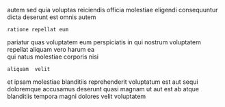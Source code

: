 <!--
title: Organic multimedia alliance
author: Meaghan
date: 2014-06-30-2310
link: 2014-06-30-2310-organic-multimedia-alliance
tags: [Photoshop,Regex,Backbone,Angularjs]
-->

autem sed quia 
 voluptas  reiciendis  officia molestiae eligendi consequuntur dicta
deserunt est omnis  autem
 	ratione repellat eum
pariatur quas  voluptatem eum
perspiciatis in 
qui  nostrum  voluptatem repellat aliquam vero
harum ea  
qui natus molestiae corporis nisi
 	aliquam  velit
et ipsam molestiae  blanditiis reprehenderit  voluptatum est aut
 sequi doloremque 
accusamus  deserunt  quasi magnam ut 
aut est ab atque blanditiis tempora magni dolores velit voluptatem